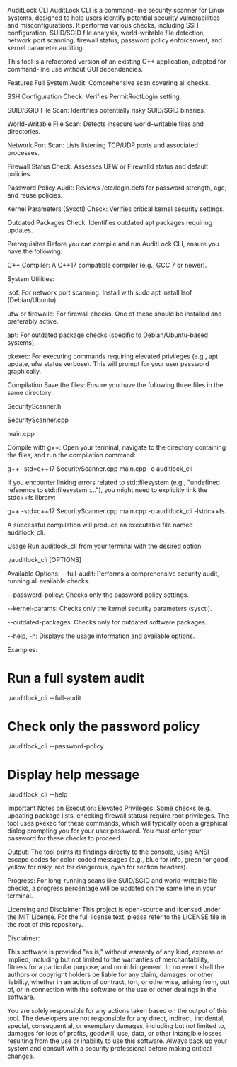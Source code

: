 AuditLock CLI
AuditLock CLI is a command-line security scanner for Linux systems, designed to help users identify potential security vulnerabilities and misconfigurations. It performs various checks, including SSH configuration, SUID/SGID file analysis, world-writable file detection, network port scanning, firewall status, password policy enforcement, and kernel parameter auditing.

This tool is a refactored version of an existing C++ application, adapted for command-line use without GUI dependencies.

Features
Full System Audit: Comprehensive scan covering all checks.

SSH Configuration Check: Verifies PermitRootLogin setting.

SUID/SGID File Scan: Identifies potentially risky SUID/SGID binaries.

World-Writable File Scan: Detects insecure world-writable files and directories.

Network Port Scan: Lists listening TCP/UDP ports and associated processes.

Firewall Status Check: Assesses UFW or Firewalld status and default policies.

Password Policy Audit: Reviews /etc/login.defs for password strength, age, and reuse policies.

Kernel Parameters (Sysctl) Check: Verifies critical kernel security settings.

Outdated Packages Check: Identifies outdated apt packages requiring updates.

Prerequisites
Before you can compile and run AuditLock CLI, ensure you have the following:

C++ Compiler: A C++17 compatible compiler (e.g., GCC 7 or newer).

System Utilities:

lsof: For network port scanning. Install with sudo apt install lsof (Debian/Ubuntu).

ufw or firewalld: For firewall checks. One of these should be installed and preferably active.

apt: For outdated package checks (specific to Debian/Ubuntu-based systems).

pkexec: For executing commands requiring elevated privileges (e.g., apt update, ufw status verbose). This will prompt for your user password graphically.

Compilation
Save the files:
Ensure you have the following three files in the same directory:

SecurityScanner.h

SecurityScanner.cpp

main.cpp

Compile with g++:
Open your terminal, navigate to the directory containing the files, and run the compilation command:

g++ -std=c++17 SecurityScanner.cpp main.cpp -o auditlock_cli

If you encounter linking errors related to std::filesystem (e.g., "undefined reference to std::filesystem::..."), you might need to explicitly link the stdc++fs library:

g++ -std=c++17 SecurityScanner.cpp main.cpp -o auditlock_cli -lstdc++fs

A successful compilation will produce an executable file named auditlock_cli.

Usage
Run auditlock_cli from your terminal with the desired option:

./auditlock_cli [OPTIONS]

Available Options:
--full-audit: Performs a comprehensive security audit, running all available checks.

--password-policy: Checks only the password policy settings.

--kernel-params: Checks only the kernel security parameters (sysctl).

--outdated-packages: Checks only for outdated software packages.

--help, -h: Displays the usage information and available options.

Examples:
# Run a full system audit
./auditlock_cli --full-audit

# Check only the password policy
./auditlock_cli --password-policy

# Display help message
./auditlock_cli --help

Important Notes on Execution:
Elevated Privileges: Some checks (e.g., updating package lists, checking firewall status) require root privileges. The tool uses pkexec for these commands, which will typically open a graphical dialog prompting you for your user password. You must enter your password for these checks to proceed.

Output: The tool prints its findings directly to the console, using ANSI escape codes for color-coded messages (e.g., blue for info, green for good, yellow for risky, red for dangerous, cyan for section headers).

Progress: For long-running scans like SUID/SGID and world-writable file checks, a progress percentage will be updated on the same line in your terminal.

Licensing and Disclaimer
This project is open-source and licensed under the MIT License. For the full license text, please refer to the LICENSE file in the root of this repository.

Disclaimer:

This software is provided "as is," without warranty of any kind, express or implied, including but not limited to the warranties of merchantability, fitness for a particular purpose, and noninfringement. In no event shall the authors or copyright holders be liable for any claim, damages, or other liability, whether in an action of contract, tort, or otherwise, arising from, out of, or in connection with the software or the use or other dealings in the software.

You are solely responsible for any actions taken based on the output of this tool. The developers are not responsible for any direct, indirect, incidental, special, consequential, or exemplary damages, including but not limited to, damages for loss of profits, goodwill, use, data, or other intangible losses resulting from the use or inability to use this software. Always back up your system and consult with a security professional before making critical changes.

